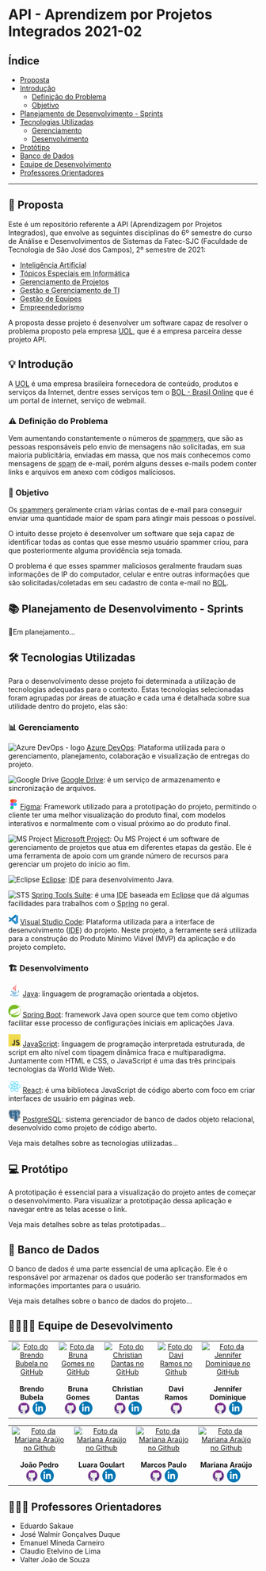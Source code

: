 # API - Aprendizem por Projetos Integrados 2021-02

## Índice

* [Proposta](#proposta)
* [Introdução](#introducao)<br>
  * [Definição do Problema](#definicao)
  * [Objetivo](#objetivo)
* [Planejamento de Desenvolvimento - Sprints](#sprint)
* [Tecnologias Utilizadas](#tecnologias)
  * [Gerenciamento](#gerenciamento)
  * [Desenvolvimento](#desenvolvimento)
* [Protótipo](#prototipo)
* [Banco de Dados](#banco)
* [Equipe de Desenvolvimento](#equipe)
* [Professores Orientadores](#professores)
 
 
 --------------------------
   
 <div id='proposta'/>
 
 ## 📝 Proposta 
 
 Este é um repositório referente a API (Aprendizagem por Projetos Integrados), que envolve
 as seguintes disciplinas do 6º semestre do curso de Análise e Desenvolvimentos de Sistemas da Fatec-SJC 
 (Faculdade de Tecnologia de São José dos Campos), 2º semestre de 2021: 
 - <abbr title='Ministrado pelo profº José Walmir Gonçalves Duque'>Inteligência Artificial</abbr>	 
 - <abbr title='Ministrado pelo profº Emanuel Mineda Carneiro'>Tópicos Especiais em Informática</abbr>	
 - <abbr title='Ministrado pelo profº Claudio Etelvino de Lima'>Gerenciamento de Projetos</abbr>
 - <abbr title='Ministrado pelo profº Claudio Etelvino de Lima'>Gestão e Gerenciamento de TI</abbr>
 - <abbr title='Ministrado pelo profº Eduardo Sakaue'>Gestão de Equipes</abbr>	
 - <abbr title='Ministrado pelo profº Valter João de Souza'>Empreendedorismo</abbr>	
 
 A proposta desse projeto é desenvolver um software capaz de resolver o problema proposto pela
 empresa [UOL](https://www.uol.com.br/), que é a empresa parceira desse projeto API.
 
 <div id='introducao'/>
 
 ## 💡 Introdução 
 A [UOL](https://www.uol.com.br/) é uma empresa brasileira fornecedora de conteúdo, produtos e serviços da 
 Internet, dentre esses serviços tem o [BOL - Brasil Online](https://www.bol.uol.com.br/) que é um portal 
 de internet, serviço de webmail.
 
 <div id='definicao'/>
 
 ### ⚠ Definição do Problema 
 Vem aumentando constantemente o números de <abbr title='Pessoas que enviam conteúdo de spam.'>spammers</abbr>, que são as pessoas responsáveis pelo envio de mensagens não 
 solicitadas, em sua maioria publicitária, enviadas em massa, que nos mais conhecemos como mensagens de <abbr title='Do termo “Sending and Posting Advertisement in Mass” (tráfego de publicidade em massa) ou “Stupid 
 Pointless Annoying Messages” (mensagem de propósito irritante).'>spam</abbr>
 de e-mail, porém alguns desses e-mails podem conter
 links e arquivos em anexo com códigos malíciosos.
 
 <div id='objetivo'/>
 
 ### 🎯 Objetivo 
 Os <abbr title='Pessoas que enviam conteúdo de spam.'>spammers</abbr> geralmente criam várias contas de e-mail para conseguir enviar uma quantidade maior de spam
 para atingir mais pessoas o possível. 
 
 O intuito desse projeto é desenvolver um software que seja capaz de identificar todas as
 contas que esse mesmo usuário spammer criou, para que posteriormente alguma providência seja tomada.
 
 O problema é que esses spammer maliciosos geralmente fraudam suas informações de IP do computador, celular e
 entre outras informações que são solicitadas/coletadas em seu cadastro de conta e-mail no [BOL](https://www.bol.uol.com.br/).
 
 <div id='sprint'/>
 
 ## 📚 Planejamento de Desenvolvimento - Sprints 
 🚧Em planejamento... 
 
 <div id='tecnologias'/>
 
 ## 🛠 Tecnologias Utilizadas 
 Para o desenvolvimento desse projeto foi determinada a utilização de tecnologias adequadas para o contexto. 
 Estas tecnologias selecionadas foram agrupadas por áreas de atuação e cada uma é detalhada sobre sua 
 utilidade dentro do projeto, elas são:

<div id='gerenciamento'/>
 
 ### 📊 Gerenciamento 


 <img src="https://media-exp1.licdn.com/dms/image/C560BAQGDq_jNWJhTjQ/company-logo_200_200/0/1566324987720?e=2159024400&v=beta&t=LbqW8QVdQChA_BG2DEPJDkjWBNnkwnBNuMiraBdO_ng" width="20px" title="Azure DevOps - logo"> [Azure DevOps](https://azure.microsoft.com/pt-br/services/devops/): Plataforma utilizada para o gerenciamento, planejamento, colaboração e visualização de entregas do projeto.
 
 <img title="Google Drive" width="20" src="https://upload.wikimedia.org/wikipedia/commons/d/da/Google_Drive_logo.png"> [Google Drive](https://www.google.com/intl/pt-br/drive/about.html): é um serviço de armazenamento e sincronização de arquivos.

 <img title="Figma" width="20" src="https://raw.githubusercontent.com/devicons/devicon/master/icons/figma/figma-original.svg"> [Figma](https://www.figma.com/): Framework utilizado para a prototipação do projeto, permitindo o cliente ter uma melhor visualização do produto final, com modelos interativos e normalmente com o visual próximo ao do produto final.
 
 <img title="MS Project" width="25" src="https://upload.wikimedia.org/wikipedia/commons/1/10/MS_Project_Logo.png"> [Microsoft Project](https://www.microsoft.com/pt-br/microsoft-365/project/project-management-software): Ou MS Project é um software de gerenciamento de projetos que atua em diferentes etapas da gestão. Ele é uma ferramenta de apoio com um grande número de recursos para gerenciar um projeto do início ao fim.
 
 <img title="Eclipse" width="20" src="https://img.utdstc.com/icon/3c7/fcf/3c7fcf4930fa9402c22cee35e03fe9fcf9e8e47c9381d6b9e6922d71ee2e067a:200"> [Eclipse](https://www.eclipse.org/): <abbr title='IDE, do inglês Integrated Development Environment ou Ambiente de Desenvolvimento Integrado, é um programa de computador que reúne características e ferramentas de apoio ao desenvolvimento de software com o objetivo de agilizar este processo.'>IDE</abbr> para desenvolvimento Java.

 <img title="STS" width="20" src="https://spring.io/images/logo-spring-tools-gear-3dbfa4e3714afa9d58885422ec7ac8e5.svg"> [Spring Tools Suite](https://spring.io/tools): é uma <abbr title='IDE, do inglês Integrated Development Environment ou Ambiente de Desenvolvimento Integrado, é um programa de computador que reúne características e ferramentas de apoio ao desenvolvimento de software com o objetivo de agilizar este processo.'>IDE</abbr> baseada em <abbr title='IDE para desenvolvimento Java'>Eclipse</abbr> que dá algumas facilidades para trabalhos com o <abbr title='O Spring é um framework Java criado com o objetivo de facilitar o desenvolvimento de aplicações, explorando, para isso, os conceitos de Inversão de Controle e Injeção de Dependências.'>Spring</abbr> no geral.

 <img src="https://raw.githubusercontent.com/devicons/devicon/master/icons/vscode/vscode-original.svg" width="20px" title="Visual Studio Code - logo"> [Visual Studio Code](https://code.visualstudio.com/): Plataforma utilizada para a interface de desenvolvimento (<abbr title='IDE, do inglês Integrated Development Environment ou Ambiente de Desenvolvimento Integrado, é um programa de computador que reúne características e ferramentas de apoio ao desenvolvimento de software com o objetivo de agilizar este processo.'>IDE</abbr>) do projeto. Neste projeto, a ferramente será utilizada para a construção do Produto Mínimo Viável (MVP) da aplicação e do projeto completo.
 
 <div id='desenvolvimento'/>
 
 ### 🏗 Desenvolvimento 
  
  
 <img title="Java" width="25" src="https://raw.githubusercontent.com/devicons/devicon/master/icons/java/java-original.svg"> [Java](https://www.java.com/pt-BR/):  linguagem de programação orientada a objetos.
 
 <img title="Spring Boot" width="25" src="https://raw.githubusercontent.com/devicons/devicon/master/icons/spring/spring-original.svg"> [Spring Boot](https://spring.io/projects/spring-boot): framework Java open source que tem como objetivo facilitar esse processo de configurações iniciais em aplicações Java.

<img title="JavaScript" width="25" src="https://raw.githubusercontent.com/devicons/devicon/master/icons/javascript/javascript-original.svg"> [JavaScript](https://developer.mozilla.org/pt-BR/docs/Web/JavaScript):  linguagem de programação interpretada estruturada, de script em alto nível com tipagem dinâmica fraca e multiparadigma. Juntamente com HTML e CSS, o JavaScript é uma das três principais tecnologias da World Wide Web.

<img title="React" width="25" src="https://raw.githubusercontent.com/devicons/devicon/master/icons/react/react-original.svg"> [React](https://pt-br.reactjs.org/): é uma biblioteca JavaScript de código aberto com foco em criar interfaces de usuário em páginas web.

 <img title=" PostgreSQL" width="25" src="https://raw.githubusercontent.com/devicons/devicon/master/icons/postgresql/postgresql-original.svg"> [PostgreSQL](https://www.postgresql.org/): sistema gerenciador de banco de dados objeto relacional, desenvolvido como projeto de código aberto.

 Veja mais detalhes sobre as tecnologias utilizadas...
 
 <div id='prototipo'/>
 
 ## 💻 Protótipo 
 A prototipação é essencial para a visualização do projeto antes de começar o desenvolvimento. Para 
 visualizar a prototipação dessa aplicação e navegar entre as telas acesse o link.

Veja mais detalhes sobre as telas prototipadas...
 
 <div id='banco'/>
 
 ## 🎲 Banco de Dados 
 O banco de dados é uma parte essencial de uma aplicação. Ele é o responsável por armazenar os dados que 
 poderão ser transformados em informações importantes para o usuário.

 Veja mais detalhes sobre o banco de dados do projeto...
  
 <div id='equipe'/> 
 
 ## 👨‍👩‍👧‍👦 Equipe de Desevolvimento  
 
<table>
  <tbody>
    <tr> 
<!--BRENDO BUBELA-->      <td align="center">
        <a href="https://github.com/BrendoVidal">
          <img src="https://avatars.githubusercontent.com/u/51121221?s=460&v=4" width="100px;" alt="Foto do Brendo Bubela no GitHub" style="max-width:100%;"></a><br><br>
          <b>Brendo Bubela</b><br>
        <a href="https://github.com/BrendoVidal"><img src="https://github.com/Trabalhos-Fatec/consentimento-de-dados/blob/main/Documentação%20Aplicação/Imagens/github-logo.png" width="27px"></a>
       <a href="https://www.linkedin.com/in/brendo-bubela-1978221b6/"><img src="https://github.com/Trabalhos-Fatec/consentimento-de-dados/blob/main/Documentação%20Aplicação/Imagens/linkedin-logo.png" width="27px"></a>
      </td>     
<!--BRUNA GOMES-->      <td align="center">
        <a href="https://github.com/littlebru">
          <img src="https://avatars.githubusercontent.com/u/41810923?s=460&u=029d64b8455acde0706bb3beffddd428fd6f4dd2&v=4" width="100px;" alt="Foto da Bruna Gomes no GitHub" style="max-width:100%;"></a><br><br>
          <b>Bruna Gomes</b><br>
        <a href="https://github.com/littlebru"><img src="https://github.com/Trabalhos-Fatec/consentimento-de-dados/blob/main/Documentação%20Aplicação/Imagens/github-logo.png" width="27px"></a>
       <a href="https://www.linkedin.com/in/bru-gomes/"><img src="https://github.com/Trabalhos-Fatec/consentimento-de-dados/blob/main/Documentação%20Aplicação/Imagens/linkedin-logo.png" width="27px"></a>
      </td>
<!--CHRISTIAN DANTAS-->      <td align="center">
        <a href="https://github.com/ChristianDantasGermano">
          <img src="https://avatars.githubusercontent.com/u/51031714?s=460&v=4" width="100px;" alt="Foto do Christian Dantas no GitHub" style="max-width:100%;"></a><br><br>
          <b>Christian Dantas</b><br>
        <a href="https://github.com/ChristianDantasGermano"><img src="https://github.com/Trabalhos-Fatec/consentimento-de-dados/blob/main/Documentação%20Aplicação/Imagens/github-logo.png" width="27px"></a>
       <a href="https://www.linkedin.com/in/christian-dantas-germano-286186180/"><img src="https://github.com/Trabalhos-Fatec/consentimento-de-dados/blob/main/Documentação%20Aplicação/Imagens/linkedin-logo.png" width="27px"></a>
      </td>   
<!--DAVI RAMOS-->     <td align="center">
        <a href="https://github.com/DaviRamosAndrade">
          <img src="https://avatars.githubusercontent.com/u/5041033?v=4" width="100px;" alt="Foto do Davi Ramos no Github" style="max-width:100%;"></a><br><br>
       <b>Davi Ramos</b><br>
        <a href="https://github.com/DaviRamosAndrade"><img src="https://github.com/Trabalhos-Fatec/consentimento-de-dados/blob/main/Documentação%20Aplicação/Imagens/github-logo.png" width="27px"></a>
     </td>
<!--JENNIFER DOMINIQUE-->      <td align="center">
        <a href="https://github.com/JenniferDominique">
          <img src="https://avatars.githubusercontent.com/u/51061097?s=460&u=1da8c819e69228edf6cc6a2b529d06f9121c0e62&v=4" width="100px;" alt="Foto da Jennifer Dominique no GitHub" style="max-width:100%;"></a><br><br>
          <b>Jennifer Dominique</b><br>
        <a href="https://github.com/JenniferDominique"><img src="https://github.com/Trabalhos-Fatec/consentimento-de-dados/blob/main/Documentação%20Aplicação/Imagens/github-logo.png" width="27px"></a>
       <a href="https://www.linkedin.com/in/jenniferdominique/"><img src="https://github.com/Trabalhos-Fatec/consentimento-de-dados/blob/main/Documentação%20Aplicação/Imagens/linkedin-logo.png" width="27px"></a>
      </td>       
     </tr>
 
  </tbody>
</table>

<table>
 <tbody>
     <tr>
<!--JOÃO PEDRO-->      <td align="center">
        <a href="https://github.com/jpesilva">
          <img src="https://avatars.githubusercontent.com/u/50988419?v=4" width="100px;" alt="Foto da Mariana Araújo no Github" style="max-width:100%;"></a><br><br>
       <b>João Pedro</b><br>
        <a href="https://github.com/jpesilva"><img src="https://github.com/Trabalhos-Fatec/consentimento-de-dados/blob/main/Documentação%20Aplicação/Imagens/github-logo.png" width="27px"></a>
       <a href="https://www.linkedin.com/in/jo%C3%A3o-pedro-e-6b075110b/"><img src="https://github.com/Trabalhos-Fatec/consentimento-de-dados/blob/main/Documentação%20Aplicação/Imagens/linkedin-logo.png" width="27px"></a>
     </td>
<!--LUARA GOULART-->      <td align="center">
        <a href="https://github.com/LuaraGoulart">
          <img src="https://avatars.githubusercontent.com/u/51928650?v=4" width="100px;" alt="Foto da Mariana Araújo no Github" style="max-width:100%;"></a><br><br>
       <b>Luara Goulart</b><br>
        <a href="https://github.com/LuaraGoulart"><img src="https://github.com/Trabalhos-Fatec/consentimento-de-dados/blob/main/Documentação%20Aplicação/Imagens/github-logo.png" width="27px"></a>
      <a href="https://www.linkedin.com/in/luaraclgoulart/"><img src="https://github.com/Trabalhos-Fatec/consentimento-de-dados/blob/main/Documentação%20Aplicação/Imagens/linkedin-logo.png" width="27px"></a>
     </td>
<!--MARCOS PAULO-->      <td align="center">
        <a href="https://github.com/MarcospsDonizete">
          <img src="https://avatars.githubusercontent.com/u/51121525?v=4" width="100px;" alt="Foto da Mariana Araújo no Github" style="max-width:100%;"></a><br><br>
       <b>Marcos Paulo</b><br>
        <a href="https://github.com/MarcospsDonizete"><img src="https://github.com/Trabalhos-Fatec/consentimento-de-dados/blob/main/Documentação%20Aplicação/Imagens/github-logo.png" width="27px"></a>
       <a href="https://www.linkedin.com/in/marcos-paulo-sim%C3%B5es-donizete-7b70aa132/"><img src="https://github.com/Trabalhos-Fatec/consentimento-de-dados/blob/main/Documentação%20Aplicação/Imagens/linkedin-logo.png" width="27px"></a>
     </td>
<!--MARIANA ARAÚJO-->      <td align="center">
        <a href="https://github.com/Marianaaraujo17">
          <img src="https://avatars.githubusercontent.com/u/51232766?s=460&v=4" width="100px;" alt="Foto da Mariana Araújo no Github" style="max-width:100%;"></a><br><br>
       <b>Mariana Araújo</b><br>
        <a href="https://github.com/Marianaaraujo17"><img src="https://github.com/Trabalhos-Fatec/consentimento-de-dados/blob/main/Documentação%20Aplicação/Imagens/github-logo.png" width="27px"></a>
       <a href="https://www.linkedin.com/in/mariana-dos-santos-araujo-210326190"><img src="https://github.com/Trabalhos-Fatec/consentimento-de-dados/blob/main/Documentação%20Aplicação/Imagens/linkedin-logo.png" width="27px"></a>
     </td>
   </tr>
  </tbody>
</table>

<div id='professores'/>

## 👨🏻‍🏫 Professores Orientadores  
* Eduardo Sakaue
* José Walmir Gonçalves Duque		
* Emanuel Mineda Carneiro		
* Claudio Etelvino de Lima		
* Valter João de Souza		
